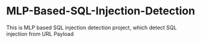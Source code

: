 # MLP-Based-SQL-Injection-Detection
This is MLP based SQL injection detection project, which detect SQL injection from URL Payload 
